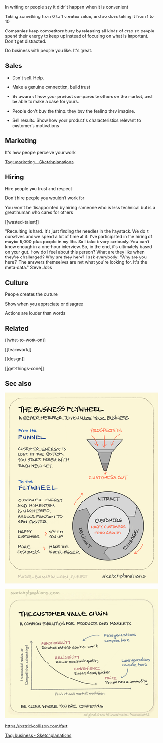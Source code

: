 ---
---

In writing or people say it didn't happen when it is convenient

Taking something from 0 to 1 creates value, and so does taking it from 1 to 10 

Companies keep competitors busy by releasing all kinds of crap so people spend their energy to keep up instead of focusing on what is important. Don't get distracted. 

Do business with people you like. It's great.

## Sales

- Don't sell. Help.

- Make a genuine connection, build trust

- Be aware of how your product compares to others on the market, and be able to make a case for yours.

- People don't buy the thing, they buy the feeling they imagine.

- Sell results. Show how your product's characteristics relevant to customer's motivations

## Marketing 

It's how people perceive your work

[Tag: marketing - Sketchplanations](https://sketchplanations.com/tags/marketing)

## Hiring 

Hire people you trust and respect 

Don't hire people you wouldn't work for

You won't be disappointed by hiring someone who is less technical but is a great human who cares for others

[[wasted-talent]]

"Recruiting is hard. It's just finding the needles in the haystack. We do it ourselves and we spend a lot of time at it. I've participated in the hiring of maybe 5,000-plus people in my life. So I take it very seriously. You can't know enough in a one-hour interview. So, in the end, it's ultimately based on your gut. How do I feel about this person? What are they like when they're challenged? Why are they here? I ask everybody: 'Why are you here?' The answers themselves are not what you're looking for. It's the meta-data." Steve Jobs 

## Culture 

People creates the culture

Show when you appreciate or disagree

Actions are louder than words

## Related 


[[what-to-work-on]]

[[teamwork]]

[[design]]

[[get-things-done]]


## See also 

![](/assets/static/img/business-flywheel.png)

![](/assets/static/img/the-customer-value-chain.jpeg)

<https://patrickcollison.com/fast>

[Tag: business - Sketchplanations](https://sketchplanations.com/tags/business)

